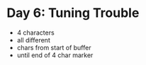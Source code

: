 # Day 6: Tuning Trouble

- 4 characters
- all different
- chars from start of buffer
- until end of 4 char marker